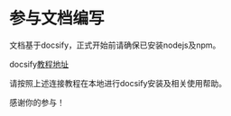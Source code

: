 # 参与文档编写

文档基于docsify，正式开始前请确保已安装nodejs及npm。

docsify[教程地址](https://docsify.js.org/#/zh-cn/)

请按照上述连接教程在本地进行docsify安装及相关使用帮助。

感谢你的参与！

